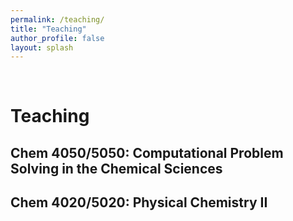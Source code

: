 ```yaml
---
permalink: /teaching/
title: "Teaching"
author_profile: false
layout: splash
---
```


<br>

# Teaching

## Chem 4050/5050: Computational Problem Solving in the Chemical Sciences

## Chem 4020/5020: Physical Chemistry II
